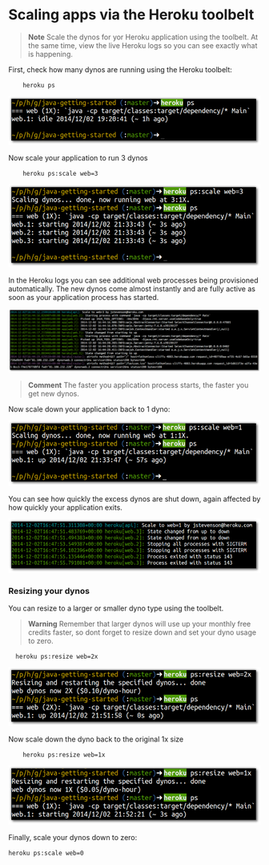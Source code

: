 # Scaling apps via the Heroku toolbelt 

> **Note** Scale the dynos for yor Heroku application using the toolbelt.  At the same time, view the live Heroku logs so you can see exactly what is happening.

  First, check how many dynos are running using the Heroku toolbelt:

```
    heroku ps 
```

![Heroku toolbelt - list processes](../images/heroku-toolbelt-processes.png)

  Now scale your application to run 3 dynos

``` 
    heroku ps:scale web=3
```

![Heroku toolbelt - scale to 3 web process dynos](../images/heroku-toolbelt-process-scale-to-3.png)

  In the Heroku logs you can see additional web processes being provisioned automatically.  The new dynos come almost instantly and are fully active as soon as your application process has started.  

![Heroku log - scalaing up dynos](../images/heroku-log-scaling-dynos-1-to-3.png)

> **Comment** The faster you application process starts, the faster you get new dynos.


  Now scale down your application back to 1 dyno: 

![Heroku toolbelt - scal to 1 web process dyno](../images/heroku-toolbelt-process-scale-to-1.png)

  You can see how quickly the excess dynos are shut down, again affected by how quickly your application exits.

![Heroku log - scaling down dynos](../images/heroku-log-scaling-dynos-3-to-1.png)


### Resizing your dynos 

  You can resize to a larger or smaller dyno type using the toolbelt.
  
> **Warning**  Remember that larger dynos will use up your monthly free credits faster, so dont forget to resize down and set your dyno usage to zero.

```  
  heroku ps:resize web=2x
```

![Heroku toolbelt - resize dyno to 2X](../images/heroku-toolbelt-process-resize-to-2x.png)

  Now scale down the dyno back to the original 1x size

```
    heroku ps:resize web=1x
```

![Heroku toolbelt - resize dyno to 1X](../images/heroku-toolbelt-process-resize-to-1x.png)

  Finally, scale your dynos down to zero:
  
    heroku ps:scale web=0


